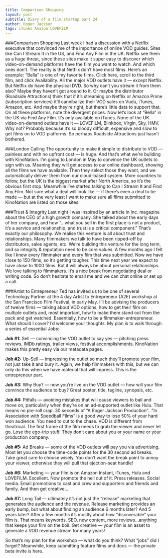```yaml
---
title: Comparison Shopping
layout: post
subtitle: Diary of a film startup part 24
author: Roger Jackson
tags: iTunes Amazon LOVEFiLM
---
```

###Comparison Shopping
Last week I had a discussion with a Netflix executive that convinced me of the importance of online VOD guides. Sites like Can I Stream It in the US, and Find Any Film in the UK. Netflix see them as a huge threat, since these sites make it super easy to discover which video-on-demand platforms have the film you want to watch. And which ones don’t. The reality is that Netflix don’t have most films. Here’s an example: “Bella” is one of my favorite films. Click here, scroll to the third film, and click Availability. All the major VOD outlets have it — except Netflix. But Netflix do have the physical DVD. So why can’t you stream it from them also? Maybe they haven’t got around to it. Or maybe the distributor (Roadside Attractions) think that if it’s streaming on Netflix or Amazon Prime (subscription services) it’ll cannibalize their VOD sales on Vudu, iTunes, Amazon, etc. And maybe they’re right, but there’s little data to support that. On all these platforms, note the divergent prices. Now let’s look at “Bella” in the UK via Find Any Film. It’s only available on iTunes. None of the UK video-on-demand outlets have it — LOVEFiLM, Blinkbox, Virgin, Sky, HMV. Why not? Probably because it’s so bloody difficult, expensive and slow to get films on to VOD platforms. So perhaps Roadside Attractions just hasn’t bothered.

###London Calling
The opportunity to make it simple to distribute to VOD — painless and with no upfront cost — is huge. And that’s what we’re building with KinoNation. I’m going to London in May to convince the UK outlets to sign with us. Meaning they will get access to our online dashboard, showing all the films we have available. Then they select those they want, and we automatically deliver them from our cloud-based system. More countries to follow, but the UK is the biggest market after North America, so it’s the obvious first stop. Meanwhile I’ve started talking to Can I Stream It and Find Any Film. Not sure what a deal will look like — if there’s even a deal to be made — but at the very least I want to make sure all films submitted to KinoNation are listed on those sites.

###Trust & Integrity
Last night I was inspired by an article in Inc. magazine about the CEO of a high growth company. She talked about the early days of her company, and how “…what you sell in the first place is not a product, it’s a service and relationship, and trust is a critical component.” That’s exactly our philosophy. We realise this venture is all about trust and relationships. Many filmmakers we talk to have been ripped-off by distributors, sales agents, etc. We’re building this venture for the long term, and so integrity & reputation need to be core values. A few months ago I felt like I knew every filmmaker and every film that was submitted. Now we have close to 150 films, so it’s getting tougher. This time next year we expect to have close to 1000 films. But it will always be about personal relationships. We love talking to filmmakers. It’s a nice break from negotiating deal or writing code. So don’t hesitate to email me and we can chat online or set up a call.

###Artist to Entrepreneur
Ted has invited us to be one of several Technology Partner at the 4 day Artist to Entrepreneur (A2E) workshop at the San Francisco Film Festival, in early May. I’ll be advising the producers of twelve films — talking about VOD options, how to get their film on multiple outlets and, most important, how to make them stand out from the pack and get watched. Essentially, how to be a filmmaker-entrepreneur. What should I cover? I’d welcome your thoughts. My plan is to walk through a series of essential Jobs:

<b>Job #1:</b> Sell — convincing the VOD outlet to say yes — pitching press reviews, IMDb ratings, trailer views, festival accomplishments. KinoNation makes this pretty easy via our metadata pages.

<b>Job #2:</b> Up-Sell — impressing the outlet so much they’ll promote your film, not just take it and bury it. Again, we help filmmakers with this, but we can only do this when we have material that will impress. This is the entrepreneur part.

<b>Job #3:</b> Why Buy? — now you’re live on the VOD outlet — how will your film convince the audience to buy? Great poster, title, tagline, synopsis, etc.

<b>Job #4:</b> Pitfalls — avoiding mistakes that will cause viewers to bail and move on, particularly when they’re on an ad-supported outlet like Hulu. That means no pre-roll crap. 30 seconds of “A Roger Jackson Production”…”In Association with Speedball Films” is a good way to lose 50% of your hard won audience. You need to cut to the chase. VOD is different from theatrical. The first frame of the film needs to grab the viewer and never let go. Lose the ego-trip stuff. They don’t care about you or your name or your production company.

<b>Job #5:</b> Ad Breaks — some of the VOD outlets will pay you via advertising. Most let you choose the time-code points for the 30 second ad breaks. Take great care to choose wisely. You don’t want the break point to annoy your viewer, otherwise they will pull that ejection-seat handle!

<b>Job #6:</b> Marketing — your film is on Amazon Instant, iTunes, Hulu and LOVEFiLM. Excellent. Now promote the hell out of it. Press releases. Social media. Email promotions to cast and crew and supporters and friends and family. And then get creative…

<b>Job #7:</b> Long Tail — ultimately it’s not just the “release” marketing that generates the audience and the revenue. Release marketing provides an early bump, but what about finding an audience 6 months later? And 5 years later? After a few months it’s mostly about how “discoverable” your film is. That means keywords, SEO, new content, more reviews…anything that keeps your film on the boil. Get creative — your film is an asset to generate a VOD revenue stream for many years!

So that’s my plan for the workshop — what do you think? What “jobs” did I forget? Meanwhile, keep submitting feature films and docs — the private beta invite is here.
